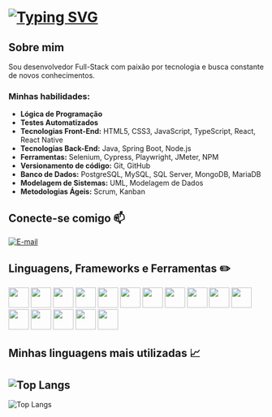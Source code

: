 # [![Typing SVG](https://readme-typing-svg.herokuapp.com?font=Fira+Code&pause=1000&color=F7&center=true&random=false&width=435&lines=Oi%2C+me+chamo+Cassiano!+;Bem-vindo(a)+ao+meu+perfil+GitHub+%F0%9F%91%8B)](https://git.io/typing-svg)

## Sobre mim

Sou desenvolvedor Full-Stack com paixão por tecnologia e busca constante de novos conhecimentos.

### Minhas habilidades:

- **Lógica de Programação**
- **Testes Automatizados**
- **Tecnologias Front-End:** HTML5, CSS3, JavaScript, TypeScript, React, React Native
- **Tecnologias Back-End:** Java, Spring Boot, Node.js
- **Ferramentas:** Selenium, Cypress, Playwright, JMeter, NPM
- **Versionamento de código:** Git, GitHub
- **Banco de Dados:** PostgreSQL, MySQL, SQL Server, MongoDB, MariaDB
- **Modelagem de Sistemas:** UML, Modelagem de Dados
- **Metodologias Ágeis:** Scrum, Kanban

## Conecte-se comigo 📫

[![E-mail](https://img.shields.io/badge/-Email-000?style=for-the-badge&logo=microsoft-outlook&logoColor=007BFF)](mailto:cassianogfontaine@outlook.com.br)

## Linguagens, Frameworks e Ferramentas ✏️

<div align="left">
  <img loading="lazy" src="https://cdn.jsdelivr.net/gh/devicons/devicon/icons/javascript/javascript-original.svg" width="40" height="40"/>
  <img loading="lazy" src="https://cdn.jsdelivr.net/gh/devicons/devicon/icons/html5/html5-original.svg" width="40" height="40"/>
  <img loading="lazy" src="https://cdn.jsdelivr.net/gh/devicons/devicon/icons/css3/css3-original.svg" width="40" height="40"/>
  <img loading="lazy" src="https://cdn.jsdelivr.net/gh/devicons/devicon/icons/git/git-original.svg" width="40" height="40"/>
  <img loading="lazy" src="https://cdn.jsdelivr.net/gh/devicons/devicon/icons/github/github-original.svg" width="40" height="40"/>
  <img loading="lazy" src="https://cdn.jsdelivr.net/gh/devicons/devicon/icons/nodejs/nodejs-original-wordmark.svg" width="40" height="40"/>
  <img loading="lazy" src="https://cdn.jsdelivr.net/gh/devicons/devicon/icons/npm/npm-original-wordmark.svg" width="40" height="40"/>
  <img loading="lazy" src="https://cdn.jsdelivr.net/gh/devicons/devicon/icons/react/react-original.svg" width="40" height="40"/>
  <img loading="lazy" src="https://cdn.jsdelivr.net/gh/devicons/devicon/icons/spring/spring-original.svg" width="40" height="40"/>
  <img loading="lazy" src="https://cdn.jsdelivr.net/gh/devicons/devicon/icons/java/java-original.svg" width="40" height="40"/>
  <img loading="lazy" src="https://cdn.jsdelivr.net/gh/devicons/devicon/icons/mysql/mysql-original-wordmark.svg" width="40" height="40"/>
  <img loading="lazy" src="https://cdn.jsdelivr.net/gh/devicons/devicon/icons/postgresql/postgresql-original-wordmark.svg" width="40" height="40"/>
  <img loading="lazy" src="https://cdn.jsdelivr.net/gh/devicons/devicon/icons/bootstrap/bootstrap-original.svg" width="40" height="40"/>
  <img loading="lazy" src="https://cdn.jsdelivr.net/gh/devicons/devicon/icons/figma/figma-original.svg" width="40" height="40"/>
  <img loading="lazy" src="https://cdn.jsdelivr.net/gh/devicons/devicon/icons/gimp/gimp-original.svg" width="40" height="40"/>
  <img loading="lazy" src="https://cdn.jsdelivr.net/gh/devicons/devicon/icons/linux/linux-original.svg" width="40" height="40"/>
</div>

## Minhas linguagens mais utilizadas 📈

![Top Langs](https://github-readme-stats.vercel.app/api/top-langs/?username=Cassiano-Fontaine&layout=compact&bg_color=000&border_color=30A3DC&title_color=E94D5F&text_color=FFF)
---

![Top Langs](https://github-readme-stats.vercel.app/api/top-langs/?username=cassiano-fontaine&layout=pie)
